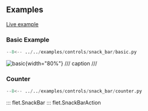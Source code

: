 ## Examples

[Live example](https://flet-controls-gallery.fly.dev/dialogs/snackbar)

### Basic Example

```python
--8<-- ../../examples/controls/snack_bar/basic.py
```

![basic](../examples/controls/snack_bar/media/basic.gif){width="80%"}
/// caption
///

### Counter

```python
--8<-- ../../examples/controls/snack_bar/counter.py
```

::: flet.SnackBar
::: flet.SnackBarAction
